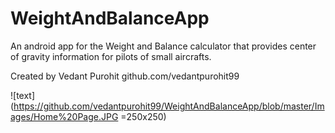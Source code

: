# WeightAndBalanceApp
An android app for the Weight and Balance calculator that provides center of gravity information for pilots of small aircrafts.

Created by Vedant Purohit github.com/vedantpurohit99

![text](https://github.com/vedantpurohit99/WeightAndBalanceApp/blob/master/Images/Home%20Page.JPG =250x250)

